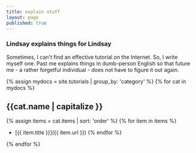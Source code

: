 ```yaml
---
title: explain stuff
layout: page
published: true
---
```


### Lindsay explains things for Lindsay

Sometimes, I can't find an effective tutorial on the Internet. So, I write myself
one. Past me explains things in dumb-person English so that future me - a
rather forgetful individual - does not have to figure it out again.

{% assign mydocs = site.tutorials | group_by: 'category' %}
{% for cat in mydocs %}
## {{cat.name | capitalize }}
{% assign items = cat.items | sort: 'order' %}
{% for item in items %}
  - [{{ item.title }}]({{ item.url }})
{% endfor %}

{% endfor %}
